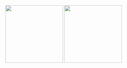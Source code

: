<div>
  
  <img  height="180em" src="https://github-readme-stats.vercel.app/api?username=hermes170172&show_icons=true&theme=great-gatsby&include_all_commits=true&count_private=true"/>
  <img align="high" height="180em" src="https://github-readme-stats.vercel.app/api/top-langs/?username=hermes170172&layout=compact&langs_count=16&theme=great-gatsby"/>
</div>
<br>
